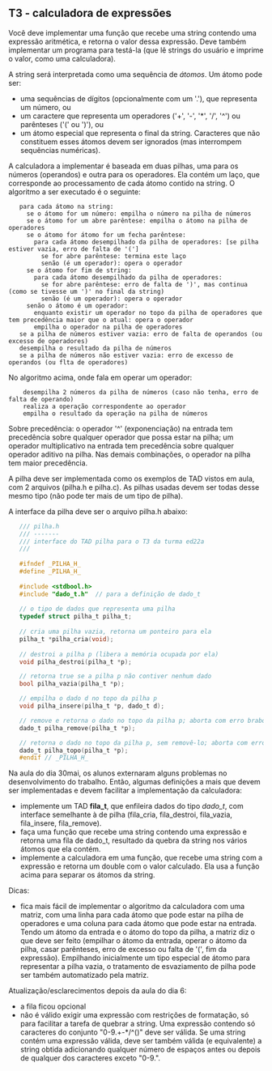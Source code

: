 ## T3 - calculadora de expressões

Você deve implementar uma função que recebe uma string contendo uma expressão aritmética, e retorna o valor dessa expressão.
Deve também implementar um programa para testá-la (que lê strings do usuário e imprime o valor, como uma calculadora).

A string será interpretada como uma sequência de *átomos*.
Um átomo pode ser:
- uma sequências de dígitos (opcionalmente com um '.'), que representa um número, ou
- um caractere que representa um operadores ('+', '-', '\*', '/', '^') ou parênteses ('(' ou ')'), ou
- um átomo especial que representa o final da string.
Caracteres que não constituem esses átomos devem ser ignorados (mas interrompem sequências numéricas).

A calculadora a implementar é baseada em duas pilhas, uma para os números (operandos) e outra para os operadores.
Ela contém um laço, que corresponde ao processamento de cada átomo contido na string.
O algoritmo a ser executado é o seguinte:
```
   para cada átomo na string:
     se o átomo for um número: empilha o número na pilha de números
     se o átomo for um abre parêntese: empilha o átomo na pilha de operadores
     se o átomo for átomo for um fecha parêntese:
       para cada átomo desempilhado da pilha de operadores: [se pilha estiver vazia, erro de falta de '(']
         se for abre parêntese: termina este laço
         senão (é um operador): opera o operador
     se o átomo for fim de string:
       para cada átomo desempilhado da pilha de operadores:
         se for abre parêntese: erro de falta de ')', mas continua (como se tivesse um ')' no final da string)
         senão (é um operador): opera o operador
     senão o átomo é um operador:
       enquanto existir um operador no topo da pilha de operadores que tem precedência maior que o atual: opera o operador
       empilha o operador na pilha de operadores
   se a pilha de números estiver vazia: erro de falta de operandos (ou excesso de operadores)
   desempilha o resultado da pilha de números
   se a pilha de números não estiver vazia: erro de excesso de operandos (ou flta de operadores)
```
No algoritmo acima, onde fala em operar um operador:
```
    desempilha 2 números da pilha de números (caso não tenha, erro de falta de operando)
    realiza a operação correspondente ao operador
    empilha o resultado da operação na pilha de números
```
Sobre precedência: o operador '^' (exponenciação) na entrada tem precedência sobre qualquer operador que possa estar na pilha; um operador multiplicativo na entrada tem precedência sobre qualquer operador aditivo na pilha. Nas demais combinações, o operador na pilha tem maior precedência.

A pilha deve ser implementada como os exemplos de TAD vistos em aula, com 2 arquivos (pilha.h e pilha.c).
As pilhas usadas devem ser todas desse mesmo tipo (não pode ter mais de um tipo de pilha).

A interface da pilha deve ser o arquivo pilha.h abaixo:
```c
   /// pilha.h
   /// -------
   /// interface do TAD pilha para o T3 da turma ed22a
   ///
   
   #ifndef _PILHA_H_
   #define _PILHA_H_
   
   #include <stdbool.h>
   #include "dado_t.h"  // para a definição de dado_t
   
   // o tipo de dados que representa uma pilha
   typedef struct pilha_t pilha_t;
   
   // cria uma pilha vazia, retorna um ponteiro para ela
   pilha_t *pilha_cria(void);
   
   // destroi a pilha p (libera a memória ocupada por ela)
   void pilha_destroi(pilha_t *p);

   // retorna true se a pilha p não contiver nenhum dado
   bool pilha_vazia(pilha_t *p);

   // empilha o dado d no topo da pilha p
   void pilha_insere(pilha_t *p, dado_t d);

   // remove e retorna o dado no topo da pilha p; aborta com erro brabo se a pilha estiver vazia
   dado_t pilha_remove(pilha_t *p);

   // retorna o dado no topo da pilha p, sem removê-lo; aborta com erro brabo se a pilha estiver vazia
   dado_t pilha_topo(pilha_t *p);
   #endif // _PILHA_H_
```

Na aula do dia 30mai, os alunos externaram alguns problemas no desenvolvimento do trabalho. 
Então, algumas definições a mais que devem ser implementadas e devem facilitar a implementação da calculadora:

- implemente um TAD **fila_t**, que enfileira dados do tipo *dado_t*, com interface semelhante à de pilha (fila_cria, fila_destroi, fila_vazia, fila_insere, fila_remove).
- faça uma função que recebe uma string contendo uma expressão e retorna uma fila de dado_t, resultado da quebra da string nos vários átomos que ela contém.
- implemente a calculadora em uma função, que recebe uma string com a expressão e retorna um double com o valor calculado. Ela usa a função acima para separar os átomos da string.

Dicas:
- fica mais fácil de implementar o algoritmo da calculadora com uma matriz, com uma linha para cada átomo que pode estar na pilha de operadores e uma coluna para cada átomo que pode estar na entrada. Tendo um átomo da entrada e o átomo do topo da pilha, a matriz diz o que deve ser feito (empilhar o átomo da entrada, operar o átomo da pilha, casar parênteses, erro de excesso ou falta de '(', fim da expressão). Empilhando  inicialmente um tipo especial de átomo para representar a pilha vazia, o tratamento de esvaziamento de pilha pode ser também automatizado pela matriz.

Atualização/esclarecimentos depois da aula do dia 6:
- a fila ficou opcional
- não é válido exigir uma expressão com restrições de formatação, só para facilitar a tarefa de quebrar a string. Uma expressão contendo só caracteres do conjunto "0-9.+-\*/^()" deve ser válida. Se uma string contém uma expressão válida, deve ser também válida (e equivalente) a string obtida adicionando qualquer número de espaços antes ou depois de qualquer dos caracteres exceto "0-9.".

